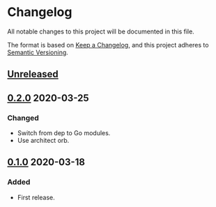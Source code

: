 # Changelog

All notable changes to this project will be documented in this file.

The format is based on [Keep a Changelog](https://keepachangelog.com/en/1.0.0/),
and this project adheres to [Semantic Versioning](https://semver.org/spec/v2.0.0.html).



## [Unreleased]



## [0.2.0] 2020-03-25

### Changed

- Switch from dep to Go modules.
- Use architect orb.



## [0.1.0] 2020-03-18

### Added

- First release.



[Unreleased]: https://github.com/giantswarm/tenantcluster/compare/v0.1.0...HEAD

[0.2.0]: https://github.com/giantswarm/tenantcluster/compare/v0.1.0...v0.2.0

[0.1.0]: https://github.com/giantswarm/tenantcluster/releases/tag/v0.1.0
